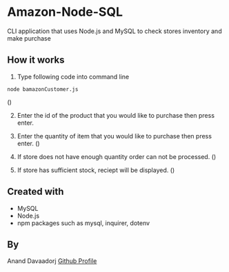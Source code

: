 # Amazon-Node-SQL

CLI application that uses Node.js and MySQL to check stores inventory and make purchase

## How it works

1. Type following code into command line
```
node bamazonCustomer.js
```
()

2. Enter the id of the product that you would like to purchase then press enter.
3. Enter the quantity of item that you would like to purchase then press enter.
()

4. If store does not have enough quantity order can not be processed.
()

5. If store has sufficient stock, reciept will be displayed.
()

## Created with
* MySQL
* Node.js
* npm packages such as mysql, inquirer, dotenv

## By
Anand Davaadorj [Github Profile](https://github.com/chononhuu)
